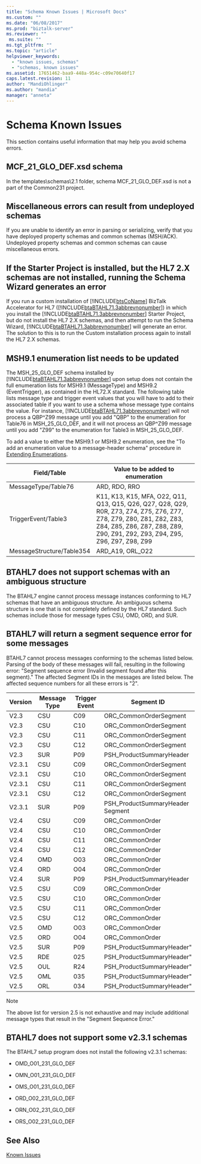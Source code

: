 ```yaml
---
title: "Schema Known Issues | Microsoft Docs"
ms.custom: ""
ms.date: "06/08/2017"
ms.prod: "biztalk-server"
ms.reviewer: ""
 ms.suite: ""
ms.tgt_pltfrm: ""
ms.topic: "article"
helpviewer_keywords: 
  - "known issues, schemas"
  - "schemas, known issues"
ms.assetid: 17651462-baa9-448a-954c-c09e70640f17
caps.latest.revision: 11
author: "MandiOhlinger"
ms.author: "mandia"
manager: "anneta"
---
```

# Schema Known Issues
This section contains useful information that may help you avoid schema errors.  
  
## MCF_21_GLO_DEF.xsd schema  
 In the templates\schemas\2.1 folder, schema MCF_21_GLO_DEF.xsd is not a part of the Common231 project.  
  
## Miscellaneous errors can result from undeployed schemas  
 If you are unable to identify an error in parsing or serializing, verify that you have deployed property schemas and common schemas (MSH/ACK). Undeployed property schemas and common schemas can cause miscellaneous errors.  
  
## If the Starter Project is installed, but the HL7 2.X schemas are not installed, running the Schema Wizard generates an error  
 If you run a custom installation of [!INCLUDE[btsCoName](../../includes/btsconame-md.md)] BizTalk Accelerator for HL7 ([!INCLUDE[btaBTAHL71.3abbrevnonumber](../../includes/btabtahl71-3abbrevnonumber-md.md)]) in which you install the [!INCLUDE[btaBTAHL71.3abbrevnonumber](../../includes/btabtahl71-3abbrevnonumber-md.md)] Starter Project, but do not install the HL7 2.X schemas, and then attempt to run the Schema Wizard, [!INCLUDE[btaBTAHL71.3abbrevnonumber](../../includes/btabtahl71-3abbrevnonumber-md.md)] will generate an error. The solution to this is to run the Custom installation process again to install the HL7 2.X schemas.  
  
## MSH9.1 enumeration list needs to be updated  
 The MSH_25_GLO_DEF schema installed by [!INCLUDE[btaBTAHL71.3abbrevnonumber](../../includes/btabtahl71-3abbrevnonumber-md.md)] upon setup does not contain the full enumeration lists for MSH9.1 (MessageType) and MSH9.2 (EventTrigger), as contained in the HL72.X standard. The following table lists message type and trigger event values that you will have to add to their associated table if you want to use a schema whose message type contains the value. For instance, [!INCLUDE[btaBTAHL71.3abbrevnonumber](../../includes/btabtahl71-3abbrevnonumber-md.md)] will not process a QBP^Z99 message until you add "QBP" to the enumeration for Table76 in MSH_25_GLO_DEF, and it will not process an QBP^Z99 message until you add "Z99" to the enumeration for Table3 in MSH_25_GLO_DEF.  
  
 To add a value to either the MSH9.1 or MSH9.2 enumeration, see the "To add an enumeration value to a message-header schema" procedure in [Extending Enumerations](../../adapters-and-accelerators/accelerator-hl7/extending-enumerations.md).  
  
|Field/Table|Value to be added to enumeration|  
|------------------|--------------------------------------|  
|MessageType/Table76|ARD, RDO, RRO|  
|TriggerEvent/Table3|K11, K13, K15, MFA, O22, Q11, Q13, Q15, Q26, Q27, Q28, Q29, R0R, Z73, Z74, Z75, Z76, Z77, Z78, Z79, Z80, Z81, Z82, Z83, Z84, Z85, Z86, Z87, Z88, Z89, Z90, Z91, Z92, Z93, Z94, Z95, Z96, Z97, Z98, Z99|  
|MessageStructure/Table354|ARD_A19, ORL_O22|  
  
## BTAHL7 does not support schemas with an ambiguous structure  
 The BTAHL7 engine cannot process message instances conforming to HL7 schemas that have an ambiguous structure. An ambiguous schema structure is one that is not completely defined by the HL7 standard. Such schemas include those for message types CSU, OMD, ORD, and SUR.  
  
## BTAHL7 will return a segment sequence error for some messages  
 BTAHL7 cannot process messages conforming to the schemas listed below. Parsing of the body of these messages will fail, resulting in the following error: "Segment sequence error (Invalid segment found after this segment)." The affected Segment IDs in the messages are listed below. The affected sequence numbers for all these errors is "2".  
  
|Version|Message Type|Trigger Event|Segment ID|  
|-------------|------------------|-------------------|----------------|  
|V2.3|CSU|C09|ORC_CommonOrderSegment|  
|V2.3|CSU|C10|ORC_CommonOrderSegment|  
|V2.3|CSU|C11|ORC_CommonOrderSegment|  
|V2.3|CSU|C12|ORC_CommonOrderSegment|  
|V2.3|SUR|P09|PSH_ProductSummaryHeader|  
|V2.3.1|CSU|C09|ORC_CommonOrderSegment|  
|V2.3.1|CSU|C10|ORC_CommonOrderSegment|  
|V2.3.1|CSU|C11|ORC_CommonOrderSegment|  
|V2.3.1|CSU|C12|ORC_CommonOrderSegment|  
|V2.3.1|SUR|P09|PSH_ProductSummaryHeader<br />Segment|  
|V2.4|CSU|C09|ORC_CommonOrder|  
|V2.4|CSU|C10|ORC_CommonOrder|  
|V2.4|CSU|C11|ORC_CommonOrder|  
|V2.4|CSU|C12|ORC_CommonOrder|  
|V2.4|OMD|O03|ORC_CommonOrder|  
|V2.4|ORD|O04|ORC_CommonOrder|  
|V2.4|SUR|P09|PSH_ProductSummaryHeader|  
|V2.5|CSU|C09|ORC_CommonOrder|  
|V2.5|CSU|C10|ORC_CommonOrder|  
|V2.5|CSU|C11|ORC_CommonOrder|  
|V2.5|CSU|C12|ORC_CommonOrder|  
|V2.5|OMD|O03|ORC_CommonOrder|  
|V2.5|ORD|O04|ORC_CommonOrder|  
|V2.5|SUR|P09|PSH_ProductSummaryHeader"|  
|V2.5|RDE|025|PSH_ProductSummaryHeader"|  
|V2.5|OUL|R24|PSH_ProductSummaryHeader"|  
|V2.5|OML|035|PSH_ProductSummaryHeader"|  
|V2.5|ORL|034|PSH_ProductSummaryHeader"|  
  
> [!NOTE]
>  The above list for version 2.5 is not exhaustive and may include additional message types that result in the "Segment Sequence Error."  
  
## BTAHL7 does not support some v2.3.1 schemas  
 The BTAHL7 setup program does not install the following v2.3.1 schemas:  
  
-   OMD_O01_231_GLO_DEF  
  
-   OMN_O01_231_GLO_DEF  
  
-   OMS_O01_231_GLO_DEF  
  
-   ORD_O02_231_GLO_DEF  
  
-   ORN_O02_231_GLO_DEF  
  
-   ORS_O02_231_GLO_DEF  
  
## See Also  
 [Known Issues](../../adapters-and-accelerators/accelerator-hl7/known-issues1.md)